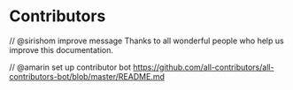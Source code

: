 # Contributors

// @sirishom improve message
Thanks to all wonderful people who help us improve this documentation.

// @amarin set up contributor bot https://github.com/all-contributors/all-contributors-bot/blob/master/README.md
